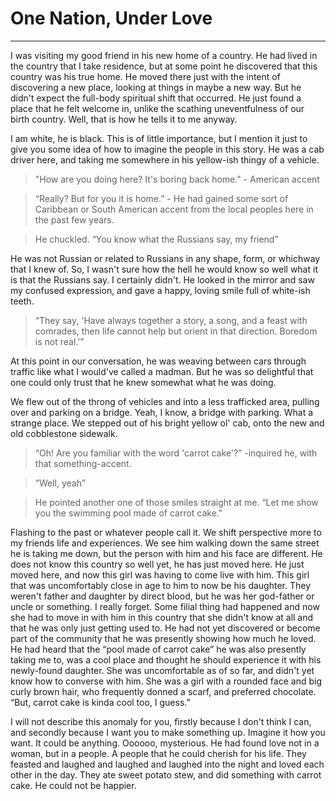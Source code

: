 
# One Nation, Under Love
---

I was visiting my good friend in his new home of a country. He had lived in the country that I take residence, but at some point he discovered that this country was his true home. He moved there just with the intent of discovering a new place, looking at things in maybe a new way. But he didn't expect the full-body spiritual shift that occurred. He just found a place that he felt welcome in, unlike the scathing uneventfulness of our birth country. Well, that is how he tells it to me anyway.

I am white, he is black. This is of little importance, but I mention it just to give you some idea of how to imagine the people in this story.
He was a cab driver here, and taking me somewhere in his yellow-ish thingy of a vehicle.

> "How are you doing here? It's boring back home." - American accent

> “Really? But for you it is home.” - He had gained some sort of Caribbean or South American accent from the local peoples here in the past few years.

> He chuckled. “You know what the Russians say, my friend”

He was not Russian or related to Russians in any shape, form, or whichway that I knew of. So, I wasn't sure how the hell he would know so well what it is that the Russians say. I certainly didn't.
He looked in the mirror and saw my confused expression, and gave a happy, loving smile full of white-ish teeth.

> “They say, 'Have always together a story, a song, and a feast with comrades, then life cannot help but orient in that direction. Boredom is not real.'”

At this point in our conversation, he was weaving between cars through traffic like what I would've called a madman. But he was so delightful that one could only trust that he knew somewhat what he was doing.

We flew out of the throng of vehicles and into a less trafficked area, pulling over and parking on a bridge. Yeah, I know, a bridge with parking. What a strange place. We stepped out of his bright yellow ol' cab, onto the new and old cobblestone sidewalk.

> “Oh! Are you familiar with the word 'carrot cake'?” -inquired he, with that something-accent.

> “Well, yeah”

> He pointed another one of those smiles straight at me. “Let me show you the swimming pool made of carrot cake.”

Flashing to the past or whatever people call it. We shift perspective more to my friends life and experiences. We see him walking down the same street he is taking me down, but the person with him and his face are different. He does not know this country so well yet, he has just moved here. He just moved here, and now this girl was having to come live with him. This girl that was uncomfortably close in age to him to now be his daughter. They weren't father and daughter by direct blood, but he was her god-father or uncle or something. I really forget. Some filial thing had happened and now she had to move in with him in this country that she didn't know at all and that he was only just getting used to. He had not yet discovered or become part of the community that he was presently showing how much he loved. He had heard that the “pool made of carrot cake” he was also presently taking me to, was a cool place and thought he should experience it with his newly-found daughter. She was uncomfortable as of so far, and didn't yet know how to converse with him. She was a girl with a rounded face and big curly brown hair, who frequently donned a scarf, and preferred chocolate. “But, carrot cake is kinda cool too, I guess.”

I will not describe this anomaly for you, firstly because I don't think I can, and secondly because I want you to make something up. Imagine it how you want. It could be anything. Oooooo, mysterious.
He had found love not in a woman, but in a people. A people that he could cherish for his life. They feasted and laughed and laughed and laughed into the night and loved each other in the day. They ate sweet potato stew, and did something with carrot cake. He could not be happier.
